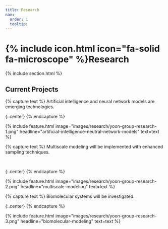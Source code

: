```yaml
---
title: Research
nav:
  order: 1
  tooltip: 
---
```


# {% include icon.html icon="fa-solid fa-microscope" %}Research

{% include section.html %}

## Current Projects

{% capture text %}
Artificial intelligence and neural network models are emerging technologies.

{:.center}
{% endcapture %}

{%
  include feature.html
  image="images/research/yoon-group-research-1.png"
  headline="artificial-intelligence-neutral-network-models"
  text=text
%}

{% capture text %}
Multiscale modeling will be implemented with enhanced sampling techniques.

<br>

{:.center}
{% endcapture %}

{%
  include feature.html
  image="images/research/yoon-group-research-2.png"
  headline="multiscale-modeling"
  text=text
%}

{% capture text %}
Biomolecular systems will be investigated.

{:.center}
{% endcapture %}

{%
  include feature.html
  image="images/research/yoon-group-research-3.png"
  headline="biomolecular-modeling"
  text=text
%}
